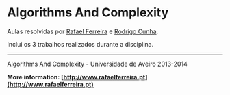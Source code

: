 Algorithms And Complexity
===================

Aulas resolvidas por [Rafael Ferreira](mailto:rafael.ferreira@ua.pt) e [Rodrigo Cunha](mailto:rodrigocunha@ua.pt).

Inclui os 3 trabalhos realizados durante a disciplina.

----------
Algorithms And Complexity - Universidade de Aveiro 2013-2014

**More information: [http://www.rafaelferreira.pt](http://www.rafaelferreira.pt)**
